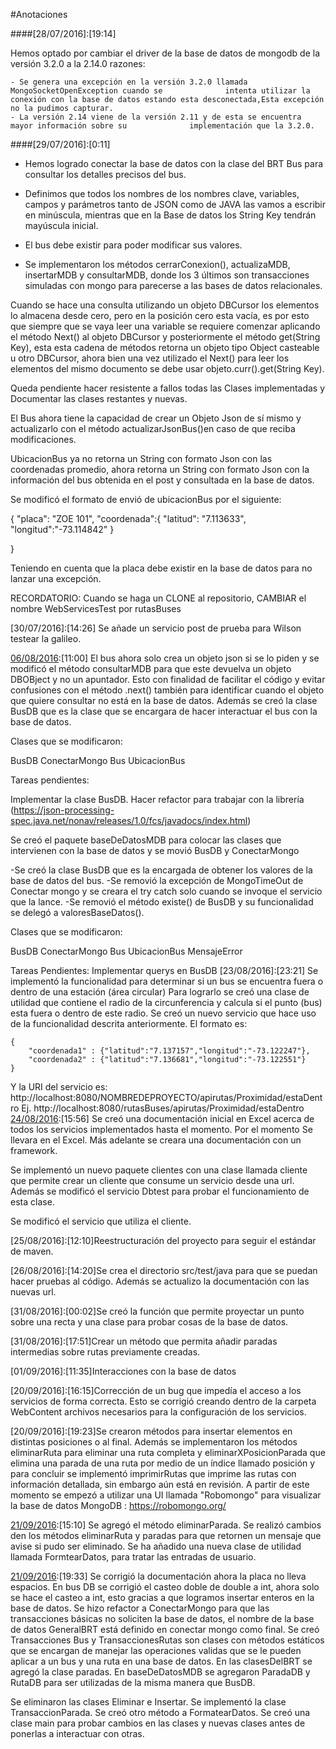 ﻿#Anotaciones

####[28/07/2016]:[19:14]

Hemos optado por cambiar el driver de la base de datos de mongodb de la versión 3.2.0 a la 2.14.0 razones:

	- Se genera una excepción en la versión 3.2.0 llamada MongoSocketOpenException cuando se	   		  intenta utilizar la conexión con la base de datos estando esta desconectada,Esta excepción no la pudimos capturar.
	- La versión 2.14 viene de la versión 2.11 y de esta se encuentra mayor información sobre su 		      implementación que la 3.2.0.

####[29/07/2016]:[0:11]

* Hemos logrado conectar la base de datos con la clase del BRT Bus para consultar los detalles precisos del bus.

* Definimos que todos los nombres de los nombres clave, variables, campos y parámetros tanto de JSON como de JAVA las vamos a escribir en minúscula, mientras que en la Base de datos los String Key tendrán mayúscula inicial.

* El bus debe existir para poder modificar sus valores.

* Se implementaron los métodos cerrarConexion(), actualizaMDB, insertarMDB y consultarMDB, donde los 3 últimos son transacciones simuladas con mongo para parecerse a las bases de datos relacionales.

Cuando se hace una consulta utilizando un objeto DBCursor los elementos lo almacena desde cero, pero en la posición cero esta vacía, es por esto que siempre que se vaya leer una variable se requiere comenzar aplicando el método 
Next() al objeto DBCursor y posteriormente el método get(String Key), esta esta cadena de métodos retorna un objeto tipo Object casteable u otro DBCursor, ahora bien una vez utilizado el Next() para leer los elementos del mismo documento se debe usar objeto.curr().get(String Key).

Queda pendiente hacer resistente a fallos todas las Clases implementadas y Documentar las clases restantes y nuevas.

El Bus ahora tiene la capacidad de crear un Objeto Json de sí mismo y actualizarlo con el método actualizarJsonBus()en caso de que reciba modificaciones.

UbicacionBus ya no retorna un String con formato Json con las coordenadas promedio, ahora retorna un String con formato Json con la información del bus obtenida en el post y consultada en la base de datos.

Se modificó el formato de envió de ubicacionBus por el siguiente:

{
  	"placa": "ZOE 101",
	 	"coordenada":{
    		"latitud": "7.113633",
		"longitud":"-73.114842"
			}
  	
}

Teniendo en cuenta que la placa debe existir en la base de datos para no lanzar una excepción.

RECORDATORIO: Cuando se haga un CLONE al repositorio, CAMBIAR el nombre WebServicesTest por rutasBuses


[30/07/2016]:[14:26] Se añade un servicio post de prueba para Wilson testear la galileo.

[06/08/2016]:[11:00] El bus ahora solo crea un objeto json si se lo piden y se modificó el método consultarMDB para que este devuelva un objeto DBOBject y no un apuntador. Esto con finalidad de facilitar el código y evitar confusiones con el método .next() también para identificar cuando el objeto que quiere consultar no está en la base de datos. Además se creó la clase BusDB que es la clase que se encargara de hacer interactuar el bus con la base de datos.

Clases que se modificaron:

BusDB
ConectarMongo
Bus
UbicacionBus

Tareas pendientes:

Implementar la clase BusDB.
Hacer refactor para trabajar con la librería (https://json-processing-spec.java.net/nonav/releases/1.0/fcs/javadocs/index.html)

Se creó el paquete baseDeDatosMDB para colocar las clases que intervienen con la base de datos y se movió 
BusDB y ConectarMongo

[06/08/2016]:[18:00]
-Se creó la clase BusDB que es la encargada de obtener los valores de la base de datos del bus.
-Se removió la excepción de MongoTimeOut de Conectar mongo y se creara el try catch solo cuando se invoque el servicio que la lance.
-Se removió el método existe() de BusDB y su funcionalidad se delegó a valoresBaseDatos().

Clases que se modificaron:

BusDB
ConectarMongo
Bus
UbicacionBus
MensajeError

Tareas Pendientes:
Implementar querys en BusDB
[23/08/2016]:[23:21]
Se implementó la funcionalidad para determinar si un bus se encuentra fuera o dentro de una estación (área circular)
Para lograrlo se creó una clase de utilidad que contiene el radio de la circunferencia y calcula si el punto (bus) esta fuera o dentro de este radio.
Se creó un nuevo servicio que hace uso de la funcionalidad descrita anteriormente. El formato es:
```[JSON]
{
    "coordenada1" : {"latitud":"7.137157","longitud":"-73.122247"},
    "coordenada2" : {"latitud":"7.136681","longitud":"-73.122551"}
}
```
Y la URI del servicio es: http://localhost:8080/NOMBREDEPROYECTO/apirutas/Proximidad/estaDentro
Ej. http://localhost:8080/rutasBuses/apirutas/Proximidad/estaDentro
[24/08/2016]:[15:56]
Se creó una documentación inicial en Excel acerca de todos los servicios implementados hasta el momento. Por el momento
Se llevara en el Excel. Más adelante se creara una documentación con un framework.

[24/08/2016]:[19:11]
Se implementó un nuevo paquete clientes con una clase llamada cliente que permite crear un cliente que consume un servicio desde una url. Además se modificó el servicio Dbtest para probar el funcionamiento de esta clase.

[24/08/2016]:[19:47]
Se modificó el servicio que utiliza el cliente.

[25/08/2016]:[12:10]Reestructuración del proyecto para seguir el estándar de maven.

[26/08/2016]:[14:20]Se crea el directorio src/test/java para que se puedan hacer pruebas al código. Además se actualizo la documentación con las nuevas url.

[31/08/2016]:[00:02]Se creó la función que permite proyectar un punto sobre una recta y una clase para probar cosas de la base de datos.

[31/08/2016]:[17:51]Crear un método que permita añadir paradas intermedias sobre rutas previamente creadas.

[01/09/2016]:[11:35]Interacciones con la base de datos

[20/09/2016]:[16:15]Corrección de un bug que impedía el acceso a los servicios de forma correcta. Esto se corrigió creando dentro de la carpeta WebContent archivos necesarios para la configuración de los servicios. 

[20/09/2016]:[19:23]Se crearon métodos para insertar elementos en distintas posiciones o al final. Además se implementaron los métodos eliminarRuta para eliminar una ruta completa y eliminarXPosicionParada que elimina una parada de una ruta por medio de un índice llamado posición y para concluir se implementó imprimirRutas que imprime las rutas con información detallada, sin embargo aún está en revisión.
A partir de este momento se empezó a utilizar una UI llamada "Robomongo" para visualizar la base de datos MongoDB  : https://robomongo.org/

[21/09/2016]:[15:10] Se agregó el método eliminarParada.
Se realizó cambios den los métodos eliminarRuta y paradas para que retornen un mensaje que avise si pudo ser eliminado.
Se ha añadido una nueva clase de utilidad llamada FormtearDatos, para tratar las entradas de usuario.

[21/09/2016]:[19:33] Se corrigió la documentación ahora la placa no lleva espacios.
En bus DB se corrigió el casteo doble de double a int, ahora solo se hace el casteo a int, esto gracias a que logramos insertar enteros en la base de datos.
Se hizo refactor a ConectarMongo para que las transacciones básicas no soliciten la base de datos, el nombre de la base de datos GeneralBRT está definido en conectar mongo como final.
Se creó Transacciones Bus y TransaccionesRutas son clases con métodos estáticos que se encargan de manejar las operaciones validas que se le pueden aplicar a un bus y una ruta en una base de datos.
En las clasesDelBRT se agregó la clase paradas.
En baseDeDatosMDB se agregaron ParadaDB y RutaDB para ser utilizadas de la misma manera que BusDB.

[21/09/2016]:[20:44]
Se eliminaron las clases Eliminar e Insertar.
Se implementó la clase TransaccionParada.
Se creó otro método a FormatearDatos.
Se creó una clase main para probar cambios en las clases y nuevas clases antes de ponerlas a interactuar con otras.
